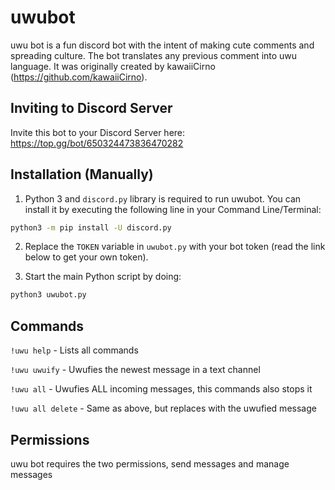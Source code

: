 # uwubot

uwu bot is a fun discord bot with the intent of making cute comments and spreading culture. The bot translates any previous comment into uwu language. 
It was originally created by kawaiiCirno (https://github.com/kawaiiCirno).

## Inviting to Discord Server
Invite this bot to your Discord Server here: https://top.gg/bot/650324473836470282

## Installation (Manually)

1. Python 3 and `discord.py` library is required to run uwubot. You can install it by executing the following line in your Command Line/Terminal:

```bash
python3 -m pip install -U discord.py
```

2. Replace the `TOKEN` variable in `uwubot.py` with your bot token (read the link below to get your own token).

3. Start the main Python script by doing:
```bash
python3 uwubot.py
```

## Commands
`!uwu help` - Lists all commands

`!uwu uwuify` - Uwufies the newest message in a text channel

`!uwu all` - Uwufies ALL incoming messages, this commands also stops it

`!uwu all delete` - Same as above, but replaces with the uwufied message

## Permissions
uwu bot requires the two permissions, send messages and manage messages
